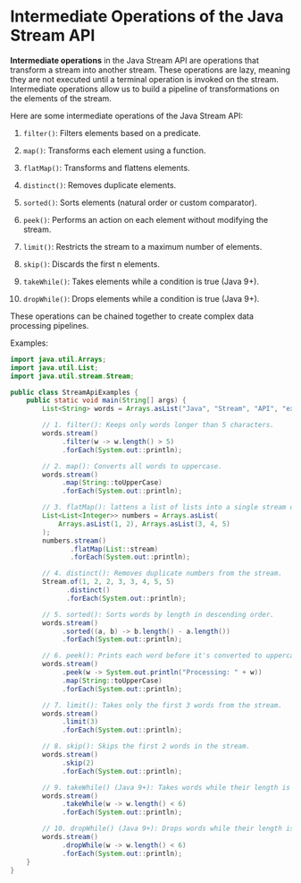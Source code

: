 # Intermediate Operations of the Java Stream API

**Intermediate operations** in the Java Stream API are operations that transform a stream into another stream. These operations are lazy, meaning they are not executed until a terminal operation is invoked on the stream. Intermediate operations allow us to build a pipeline of transformations on the elements of the stream.

Here are some intermediate operations of the Java Stream API:

1. `filter()`: Filters elements based on a predicate.

2. `map()`: Transforms each element using a function.

3. `flatMap()`: Transforms and flattens elements.

4. `distinct()`: Removes duplicate elements.

5. `sorted()`: Sorts elements (natural order or custom comparator).

6. `peek()`: Performs an action on each element without modifying the stream.

7. `limit()`: Restricts the stream to a maximum number of elements.

8. `skip()`: Discards the first n elements.

9. `takeWhile()`: Takes elements while a condition is true (Java 9+).

10. `dropWhile()`: Drops elements while a condition is true (Java 9+).

These operations can be chained together to create complex data processing pipelines.

Examples:

```java
import java.util.Arrays;
import java.util.List;
import java.util.stream.Stream;

public class StreamApiExamples {
    public static void main(String[] args) {
        List<String> words = Arrays.asList("Java", "Stream", "API", "examples", "intermediate", "operations");

        // 1. filter(): Keeps only words longer than 5 characters.
        words.stream()
             .filter(w -> w.length() > 5)
             .forEach(System.out::println);

        // 2. map(): Converts all words to uppercase.
        words.stream()
             .map(String::toUpperCase)
             .forEach(System.out::println);

        // 3. flatMap(): lattens a list of lists into a single stream of integers.
        List<List<Integer>> numbers = Arrays.asList(
            Arrays.asList(1, 2), Arrays.asList(3, 4, 5)
        );
        numbers.stream()
               .flatMap(List::stream)
               .forEach(System.out::println);

        // 4. distinct(): Removes duplicate numbers from the stream.
        Stream.of(1, 2, 2, 3, 3, 4, 5, 5)
              .distinct()
              .forEach(System.out::println);

        // 5. sorted(): Sorts words by length in descending order.
        words.stream()
             .sorted((a, b) -> b.length() - a.length())
             .forEach(System.out::println);

        // 6. peek(): Prints each word before it's converted to uppercase.
        words.stream()
             .peek(w -> System.out.println("Processing: " + w))
             .map(String::toUpperCase)
             .forEach(System.out::println);

        // 7. limit(): Takes only the first 3 words from the stream.
        words.stream()
             .limit(3)
             .forEach(System.out::println);

        // 8. skip(): Skips the first 2 words in the stream.
        words.stream()
             .skip(2)
             .forEach(System.out::println);

        // 9. takeWhile() (Java 9+): Takes words while their length is less than 6.
        words.stream()
             .takeWhile(w -> w.length() < 6)
             .forEach(System.out::println);

        // 10. dropWhile() (Java 9+): Drops words while their length is less than 6.
        words.stream()
             .dropWhile(w -> w.length() < 6)
             .forEach(System.out::println);
    }
}
```